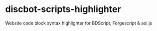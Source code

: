# discbot-scripts-highlighter
Website code block syntax highlighter for BDScript, Forgescript &amp; aoi.js
